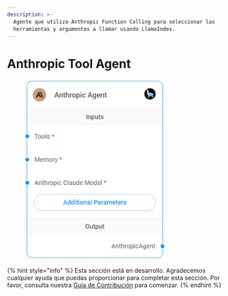 ```yaml
---
description: >-
  Agente que utiliza Anthropic Function Calling para seleccionar las
  herramientas y argumentos a llamar usando LlamaIndex.
---
```


# Anthropic Tool Agent

<figure><img src="../../../../.gitbook/assets/image (33).png" alt="" width="330"><figcaption></figcaption></figure>

{% hint style="info" %}
Esta sección está en desarrollo. Agradecemos cualquier ayuda que puedas proporcionar para completar esta sección. Por favor, consulta nuestra [Guía de Contribución](../../../../contributing/) para comenzar.
{% endhint %}
